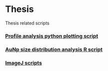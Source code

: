 # Thesis
Thesis related scripts

### [Profile analysis python plotting script](/ProfileAnalysis)

### [AuNp size distribution analysis R script](/AuNp_distribution)

### [ImageJ scripts](/imageJScripts)


